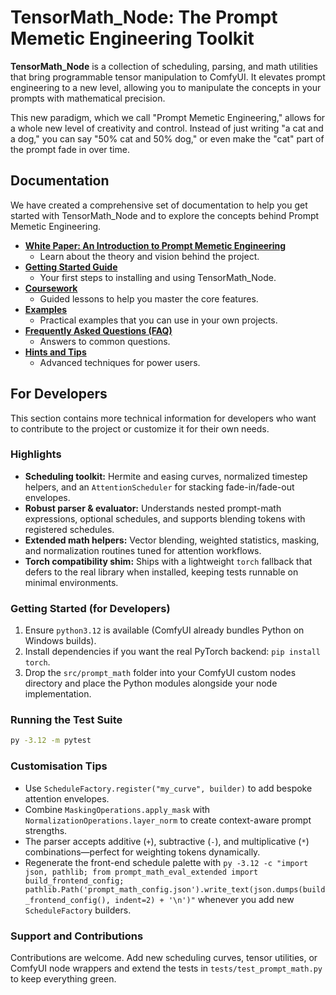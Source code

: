 # TensorMath_Node: The Prompt Memetic Engineering Toolkit

**TensorMath_Node** is a collection of scheduling, parsing, and math utilities that bring programmable tensor manipulation to ComfyUI. It elevates prompt engineering to a new level, allowing you to manipulate the concepts in your prompts with mathematical precision.

This new paradigm, which we call "Prompt Memetic Engineering," allows for a whole new level of creativity and control. Instead of just writing "a cat and a dog," you can say "50% cat and 50% dog," or even make the "cat" part of the prompt fade in over time.

## Documentation

We have created a comprehensive set of documentation to help you get started with TensorMath_Node and to explore the concepts behind Prompt Memetic Engineering.

*   **[White Paper: An Introduction to Prompt Memetic Engineering](docs/papers/prompt_memetic_engineering.md)**
    *   Learn about the theory and vision behind the project.
*   **[Getting Started Guide](docs/getting_started.md)**
    *   Your first steps to installing and using TensorMath_Node.
*   **[Coursework](docs/coursework/introduction_to_scheduling.md)**
    *   Guided lessons to help you master the core features.
*   **[Examples](docs/examples/simple_fade.md)**
    *   Practical examples that you can use in your own projects.
*   **[Frequently Asked Questions (FAQ)](docs/faq.md)**
    *   Answers to common questions.
*   **[Hints and Tips](docs/hints_and_tips.md)**
    *   Advanced techniques for power users.

## For Developers

This section contains more technical information for developers who want to contribute to the project or customize it for their own needs.

### Highlights

*   **Scheduling toolkit:** Hermite and easing curves, normalized timestep helpers, and an `AttentionScheduler` for stacking fade-in/fade-out envelopes.
*   **Robust parser & evaluator:** Understands nested prompt-math expressions, optional schedules, and supports blending tokens with registered schedules.
*   **Extended math helpers:** Vector blending, weighted statistics, masking, and normalization routines tuned for attention workflows.
*   **Torch compatibility shim:** Ships with a lightweight `torch` fallback that defers to the real library when installed, keeping tests runnable on minimal environments.

### Getting Started (for Developers)

1.  Ensure `python3.12` is available (ComfyUI already bundles Python on Windows builds).
2.  Install dependencies if you want the real PyTorch backend: `pip install torch`.
3.  Drop the `src/prompt_math` folder into your ComfyUI custom nodes directory and place the Python modules alongside your node implementation.

### Running the Test Suite

```bash
py -3.12 -m pytest
```

### Customisation Tips

*   Use `ScheduleFactory.register("my_curve", builder)` to add bespoke attention envelopes.
*   Combine `MaskingOperations.apply_mask` with `NormalizationOperations.layer_norm` to create context-aware prompt strengths.
*   The parser accepts additive (`+`), subtractive (`-`), and multiplicative (`*`) combinations—perfect for weighting tokens dynamically.
*   Regenerate the front-end schedule palette with `py -3.12 -c "import json, pathlib; from prompt_math_eval_extended import build_frontend_config; pathlib.Path('prompt_math_config.json').write_text(json.dumps(build_frontend_config(), indent=2) + '\n')"` whenever you add new `ScheduleFactory` builders.

### Support and Contributions

Contributions are welcome. Add new scheduling curves, tensor utilities, or ComfyUI node wrappers and extend the tests in `tests/test_prompt_math.py` to keep everything green.
